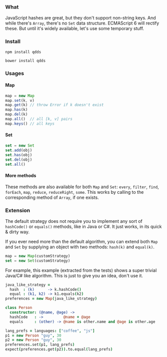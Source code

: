 ### What
JavaScript hashes are great, but they don't support non-string keys. And while there's `Array`, there's no `Set` data structure. ECMAScript 6 will rectify these. But until it's widely available, let's use some temporary stuff.

### Install
```
npm install qdds
```
```
bower install qdds
```

### Usages
#### Map
```javascript
map = new Map
map.set(k, v)
map.get(k) // throw Error if k doesn't exist
map.has(k)
map.del(k)
map.all()  // all [k, v] pairs
map.keys() // all keys
```

#### Set
```javascript
set = new Set
set.add(obj)
set.has(obj)
set.del(obj)
set.all()
```

#### More methods
These methods are also available for both `Map` and `Set`: `every`, `filter`, `find`, `forEach`, `map`, `reduce`, `reduceRight`, `some`. This works by calling to the corresponding method of `Array`, if one exists.

### Extension
The default strategy does not require you to implement any sort of `hashCode()` or `equals()` methods, like in Java or C#. It just works, in its quick & dirty way. 

If you ever need more than the default algorithm, you can extend both `Map` and `Set` by supplying an object with two methods: `hash(k)` and `equal(k)`. 

```javascript
map = new Map(customStrategy)
set = new Set(customStrategy)
```

For example, this example (extracted from the tests) shows a super trivial Java/C# like algorithm. This is just to give you an idea, don't use it.

```coffeescript
java_like_strategy = 
  hash  : (k)      -> k.hashCode()
  equal : (k1, k2) -> k1.equals(k2)
preferences = new Map(java_like_strategy)

class Person
  constructor: (@name, @age) ->
  hashCode   : ->         @name + @age
  equals     : (other) -> @name is other.name and @age is other.age

lang_prefs = languages: ["coffee", "js"]
p1 = new Person "guy", 30
p2 = new Person "guy", 30
preferences.set(p1, lang_prefs)
expect(preferences.get(p2)).to.equal(lang_prefs)
```